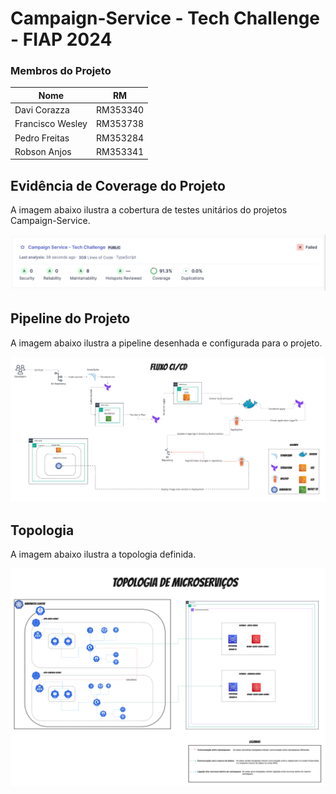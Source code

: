 # Campaign-Service - Tech Challenge - FIAP 2024

### Membros do Projeto

| Nome             | RM        |
|------------------|-----------|
| Davi Corazza     | RM353340  |
| Francisco Wesley | RM353738  |
| Pedro Freitas    | RM353284  |
| Robson Anjos     | RM353341  |

## Evidência de Coverage do Projeto

A imagem abaixo ilustra a cobertura de testes unitários do projetos Campaign-Service.

![Coverage](.github/campaign-service-coverage.png)

## Pipeline do Projeto

A imagem abaixo ilustra a pipeline desenhada e configurada para o projeto.

![Pipeline](.github/pipeline.png)

## Topologia

A imagem abaixo ilustra a topologia definida.

![Topologia](.github/topologia.png)
